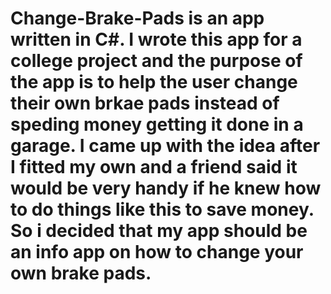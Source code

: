 # Change-Brake-Pads is an app written in C#. I wrote this app for a college project and the purpose of the app is to help the user change their own brkae pads instead of speding money getting it done in a garage. I came up with the idea after I fitted my own and a friend said it would be very handy if he knew how to do things like this to save money. So i decided that my app should be an info app on how to change your own brake pads.
